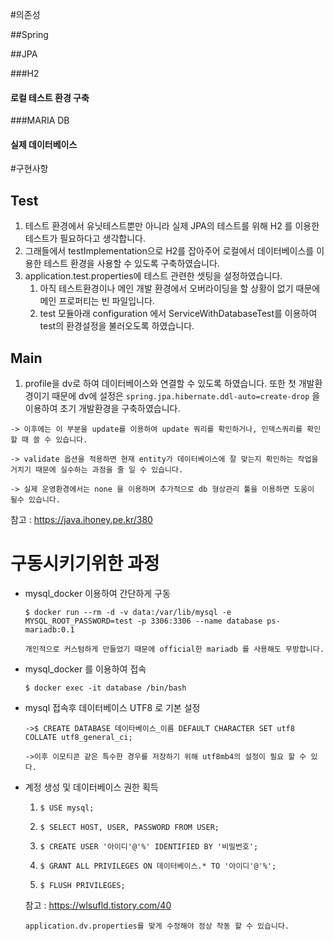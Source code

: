 #의존성

##Spring

##JPA

###H2

#### 로컬 테스트 환경 구축

###MARIA DB

#### 실제 데이터베이스

#구현사항

## Test
1. 테스트 환경에서 유닛테스트뿐만 아니라 실제 JPA의 테스트를 위해 H2 를 이용한 테스트가 필요하다고 생각합니다.
2. 그래들에서 testImplementation으로 H2를 잡아주어 로컬에서 데이터베이스를 이용한 테스트 환경을 사용할 수 있도록 구축하였습니다.
3. application.test.properties에 테스트 관련한 셋팅을 설정하였습니다.
    1. 아직 테스트환경이나 메인 개발 환경에서 오버라이딩을 할 상황이 없기 때문에 메인 프로퍼티는 빈 파일입니다.
    2. test 모듈아래 configuration 에서 ServiceWithDatabaseTest를 이용하여 test의 환경설정을 불러오도록 하였습니다.
    
## Main
1. profile을 dv로 하여 데이터베이스와 연결할 수 있도록 하였습니다.
 또한 첫 개발환경이기 때문에 dv에 설정은 
 `spring.jpa.hibernate.ddl-auto=create-drop`
 을 이용하여 초기 개발환경을 구축하였습니다.
 
 `-> 이후에는 이 부분을 update를 이용하여 update 쿼리를 확인하거나, 인덱스쿼리를 확인 할 때 쓸 수 있습니다.`
  
 `-> validate 옵션을 적용하면 현재 entity가 데이터베이스에 잘 맞는지 확인하는 작업을 거치기 때문에 실수하는 과정을 줄 일 수 있습니다.`
 
 `-> 실제 운영환경에서는 none 을 이용하며 추가적으로 db 형상관리 툴을 이용하면 도움이 될수 있습니다.`
 
 참고 : https://java.ihoney.pe.kr/380



# 구동시키기위한 과정

- mysql_docker 이용하여 간단하게 구동
    
    `$ docker run --rm -d -v data:/var/lib/mysql -e MYSQL_ROOT_PASSWORD=test -p 3306:3306 --name database ps-mariadb:0.1`
    
    `개인적으로 커스텀하게 만들었기 때문에 official한 mariadb 를 사용해도 무방합니다.`
- mysql_docker 를 이용하여 접속
    
    `$ docker exec -it database /bin/bash`

- mysql 접속후 데이터베이스 UTF8 로 기본 설정

    `->$ CREATE DATABASE 데이타베이스_이름 DEFAULT CHARACTER SET utf8 COLLATE utf8_general_ci;`

    `->이후 이모티콘 같은 특수한 경우를 저장하기 위해 utf8mb4의 설정이 필요 할 수 있다.` 

- 계정 생성 및 데이터베이스 권한 획득
    
    1. `$ USE mysql;`
    
    2. `$ SELECT HOST, USER, PASSWORD FROM USER;`
    
    3. `$ CREATE USER '아이디'@'%' IDENTIFIED BY '비밀번호';`
    
    4. `$ GRANT ALL PRIVILEGES ON 데이터베이스.* TO '아이디'@'%';`
    
    5. `$ FLUSH PRIVILEGES;`
    
    참고 : https://wlsufld.tistory.com/40
    
    `application.dv.properties를 맞게 수정해야 정상 작동 할 수 있습니다.`
    
    
